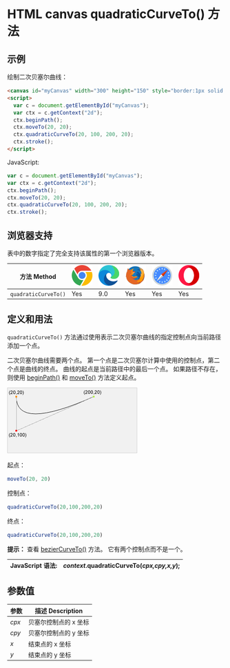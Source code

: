 HTML canvas quadraticCurveTo() 方法
===

## 示例

绘制二次贝塞尔曲线：

```html idoc:preview:iframe
<canvas id="myCanvas" width="300" height="150" style="border:1px solid #d3d3d3;">您的浏览器不支持 HTML5 canvas 标签。</canvas>
<script>
  var c = document.getElementById("myCanvas");
  var ctx = c.getContext("2d");
  ctx.beginPath();
  ctx.moveTo(20, 20);
  ctx.quadraticCurveTo(20, 100, 200, 20);
  ctx.stroke();
</script> 
```

JavaScript:

```js
var c = document.getElementById("myCanvas");
var ctx = c.getContext("2d");
ctx.beginPath();
ctx.moveTo(20, 20);
ctx.quadraticCurveTo(20, 100, 200, 20);
ctx.stroke();
```

## 浏览器支持

表中的数字指定了完全支持该属性的第一个浏览器版本。

| 方法 Method | ![chrome][1] | ![edge][2] | ![firefox][3] | ![safari][4] | ![opera][5] |
| ------- | --- | --- | --- | --- | --- |
| `quadraticCurveTo()` | Yes | 9.0 | Yes | Yes | Yes |
<!--rehype:style=width: 100%; display: inline-table;-->

## 定义和用法

`quadraticCurveTo()` 方法通过使用表示二次贝塞尔曲线的指定控制点向当前路径添加一个点。

二次贝塞尔曲线需要两个点。 第一个点是二次贝塞尔计算中使用的控制点，第二个点是曲线的终点。 曲线的起点是当前路径中的最后一个点。 如果路径不存在，则使用 [beginPath()](canvas_beginpath.md) 和 [moveTo()](canvas_moveto.md) 方法定义起点。

![A quadratic Bézier curve](../assets/img_quadraticcurve.gif)


起点：<i></i><!--rehype:style=display: inline-block; background: #ff9000; width: 9px; height: 9px;-->

```js
moveTo(20, 20)
```

控制点：<i></i><!--rehype:style=display: inline-block; background: #FF0000; width: 9px; height: 9px;-->

```js
quadraticCurveTo(20,100,200,20)
```

终点：<i></i><!--rehype:style=display: inline-block; background: #b0ef4e; width: 9px; height: 9px;-->

```js
quadraticCurveTo(20,100,200,20)
```

**提示：** 查看 [bezierCurveTo()](canvas_beziercurveto.md) 方法。 它有两个控制点而不是一个。

| JavaScript 语法: | *context*.quadraticCurveTo(*cpx,cpy,x,y*); |
| ----- | ----- |
<!--rehype:style=width: 100%; display: inline-table;-->

## 参数值

| 参数 | 描述 Description |
| ----- | ----- |
| *cpx*     | 贝塞尔控制点的 x 坐标 |
| *cpy*     | 贝塞尔控制点的 y 坐标 |
| *x*       | 结束点的 x 坐标 |
| *y*       | 结束点的 y 坐标 |
<!--rehype:style=width: 100%; display: inline-table;-->


[1]: ../assets/chrome.svg
[2]: ../assets/edge.svg
[3]: ../assets/firefox.svg
[4]: ../assets/safari.svg
[5]: ../assets/opera.svg